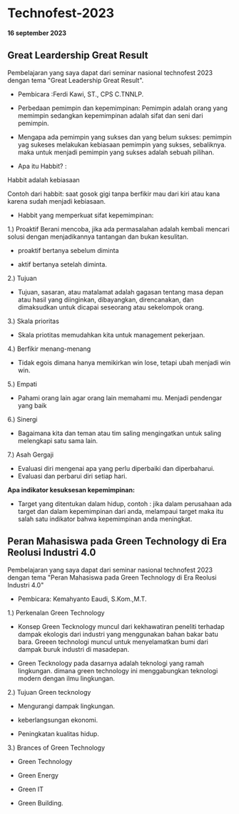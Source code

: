 # Technofest-2023

**16 september 2023** 

## Great Leardership Great Result

Pembelajaran yang saya dapat dari seminar nasional technofest 2023 dengan tema "Great Leadership Great Result". 
* Pembicara :Ferdi Kawi, ST., CPS C.TNNLP. 
 

* Perbedaan pemimpin dan kepemimpinan:
Pemimpin adalah orang yang memimpin sedangkan kepemimpinan adalah sifat dan seni dari pemimpin.
* Mengapa ada pemimpin yang sukses dan yang belum sukses:
pemimpin yag sukeses melakukan kebiasaan pemimpin yang sukses, sebaliknya. maka untuk menjadi pemimpin yang sukses adalah sebuah pilihan.
* Apa itu Habbit? :

Habbit adalah kebiasaan

Contoh dari habbit: saat gosok gigi tanpa berfikir mau dari kiri atau kana karena sudah menjadi kebiasaan.
* Habbit yang memperkuat sifat kepemimpinan:


1.) Proaktif
Berani mencoba, jika ada permasalahan adalah kembali mencari solusi dengan menjadikannya tantangan dan bukan kesulitan.

* proaktif bertanya sebelum diminta

* aktif bertanya setelah diminta.


2.) Tujuan

* Tujuan, sasaran, atau matalamat adalah gagasan tentang masa depan atau hasil yang diinginkan, dibayangkan, direncanakan, dan dimaksudkan untuk dicapai seseorang atau sekelompok orang.


3.) Skala prioritas


* Skala priotitas memudahkan kita untuk management pekerjaan.


4.) Berfikir menang-menang


* Tidak egois dimana hanya memikirkan win lose, tetapi ubah menjadi win win.

5.) Empati

* Pahami orang lain agar orang lain memahami mu. Menjadi pendengar yang baik

6.) Sinergi

* Bagaimana kita dan teman atau tim saling mengingatkan untuk saling melengkapi satu sama lain.

7.) Asah Gergaji 

* Evaluasi diri mengenai apa yang perlu diperbaiki dan diperbaharui.
* Evaluasi dan perbarui diri setiap hari.

**Apa indikator kesuksesan kepemimpinan:**

* Target yang ditentukan dalam hidup, contoh : jika dalam perusahaan ada target dan dalam kepemimpinan dari anda, melampaui target maka itu salah satu indikator bahwa kepemimpinan anda meningkat.

## Peran Mahasiswa pada Green Technology di Era Reolusi Industri 4.0

Pembelajaran yang saya dapat dari seminar nasional technofest 2023 dengan tema "Peran Mahasiswa pada Green Technology di Era Reolusi Industri 4.0"

* Pembicara: Kemahyanto Eaudi, S.Kom.,M.T.

1.) Perkenalan Green Technology

* Konsep Green Tecknology muncul dari kekhawatiran peneliti terhadap dampak ekologis dari industri yang menggunakan bahan bakar batu bara. Greeen technologi muncul untuk menyelamatkan bumi dari dampak buruk industri di masadepan.

* Green Tecknology pada dasarnya adalah teknologi yang ramah lingkungan. dimana green technology ini menggabungkan teknologi modern dengan ilmu lingkungan.

2.) Tujuan Green tecknology

* Mengurangi dampak lingkungan.
  
* keberlangsungan ekonomi.
  
* Peningkatan kualitas hidup.

3.) Brances of Green Technology

* Green Technology

* Green Energy

* Green IT

* Green Building.









